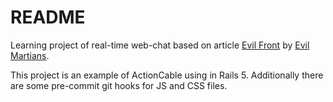 # README

Learning project of real-time web-chat based on article [Evil Front](https://evilmartians.com/chronicles/evil-front-part-1) by [Evil Martians](https://evilmartians.com).

This project is an example of ActionCable using in Rails 5. Additionally there are some pre-commit git hooks for JS and CSS files.

